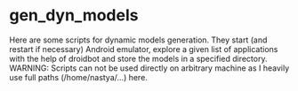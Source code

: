 # gen_dyn_models

Here are some scripts for dynamic models generation. They start (and restart if necessary) Android emulator, explore a given list of applications with the help of droidbot and store the models in a specified directory.
WARNING: Scripts can not be used directly on arbitrary machine as I heavily use full paths (/home/nastya/...) here.
